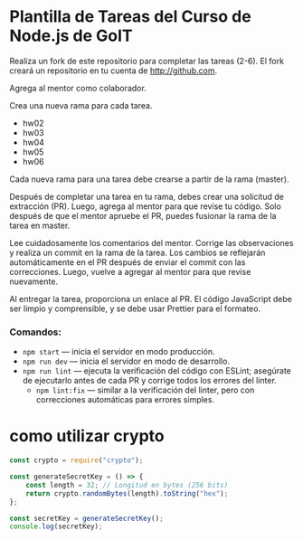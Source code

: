 # Plantilla de Tareas del Curso de Node.js de GoIT

Realiza un fork de este repositorio para completar las tareas (2-6). El fork
creará un repositorio en tu cuenta de http://github.com.

Agrega al mentor como colaborador.

Crea una nueva rama para cada tarea.

- hw02
- hw03
- hw04
- hw05
- hw06

Cada nueva rama para una tarea debe crearse a partir de la rama (master).

Después de completar una tarea en tu rama, debes crear una solicitud de
extracción (PR). Luego, agrega al mentor para que revise tu código. Solo después
de que el mentor apruebe el PR, puedes fusionar la rama de la tarea en master.

Lee cuidadosamente los comentarios del mentor. Corrige las observaciones y
realiza un commit en la rama de la tarea. Los cambios se reflejarán
automáticamente en el PR después de enviar el commit con las correcciones.
Luego, vuelve a agregar al mentor para que revise nuevamente.

Al entregar la tarea, proporciona un enlace al PR. El código JavaScript debe ser
limpio y comprensible, y se debe usar Prettier para el formateo.

### Comandos:

- `npm start` &mdash; inicia el servidor en modo producción.
- `npm run dev` &mdash; inicia el servidor en modo de desarrollo.
- `npm run lint` &mdash; ejecuta la verificación del código con ESLint;
  asegúrate de ejecutarlo antes de cada PR y corrige todos los errores del
  linter.
  - `npm lint:fix` &mdash; similar a la verificación del linter, pero con
    correcciones automáticas para errores simples.

# como utilizar crypto

```js
const crypto = require("crypto");

const generateSecretKey = () => {
	const length = 32; // Longitud en bytes (256 bits)
	return crypto.randomBytes(length).toString("hex");
};

const secretKey = generateSecretKey();
console.log(secretKey);
```
